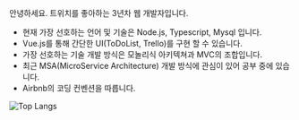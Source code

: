 안녕하세요. 트위치를 좋아하는 3년차 웹 개발자입니다.
- 현재 가장 선호하는 언어 및 기술은 Node.js, Typescript, Mysql 입니다.
- Vue.js를 통해 간단한 UI(ToDoList, Trello)를 구현 할 수 있습니다.
- 가장 선호하는 기술 개발 방식은 모놀리식 아키텍쳐과 MVC의 조합입니다.
- 최근 MSA(MicroService Architecture) 개발 방식에 관심이 있어 공부 중에 있습니다.
- Airbnb의 코딩 컨벤션을 따릅니다.

![Top Langs](https://github-readme-stats.vercel.app/api/top-langs/?username=doomin91&layout=compact&theme=dark)
